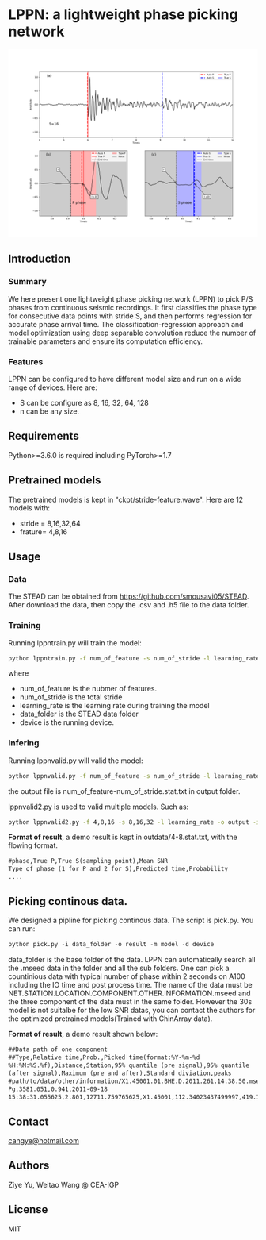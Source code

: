 # LPPN: a lightweight phase picking network

![A demo pick](data/regress8.png)

## Introduction

### Summary
We here present one lightweight phase picking network (LPPN) to pick P/S phases from continuous seismic recordings. It first classifies the phase type for consecutive data points with stride S, and then performs regression for accurate phase arrival time. The classification-regression approach and model optimization using deep separable convolution reduce the number of trainable parameters and ensure its computation efficiency. 

### Features
LPPN can be configured to have different model size and run on a wide range of devices. Here are:
- S can be configure as 8, 16, 32, 64, 128 
- n can be any size.

## Requirements
Python>=3.6.0 is required including PyTorch>=1.7

## Pretrained models 
The pretrained models is kept in "ckpt/stride-feature.wave". Here are 12 models with:
- stride = 8,16,32,64 
- frature= 4,8,16 

## Usage
### Data 
The STEAD can be obtained from https://github.com/smousavi05/STEAD. After download the data, then copy the .csv and .h5 file to the data folder. 

### Training
Running lppntrain.py will train the model:
```bash 
python lppntrain.py -f num_of_feature -s num_of_stride -l learning_rate -i data_folder -d device
```
where 
- num_of_feature is the nubmer of features. 
- num_of_stride is the total stride
- learning_rate is the learning rate during training the model
- data_folder is the STEAD data folder 
- device is the running device. 

### Infering
Running lppnvalid.py will valid the model:
```bash 
python lppnvalid.py -f num_of_feature -s num_of_stride -l learning_rate -o output -i data_folder -d device
```
the output file is num_of_feature-num_of_stride.stat.txt in output folder. 

lppnvalid2.py is used to valid multiple models. Such as:
```bash 
python lppnvalid2.py -f 4,8,16 -s 8,16,32 -l learning_rate -o output -i data_folder -d device
```

**Format of result**, a demo result is kept in outdata/4-8.stat.txt, with the flowing format. 
```
#phase,True P,True S(sampling point),Mean SNR 
Type of phase (1 for P and 2 for S),Predicted time,Probability 
....
```

## Picking continous data. 
We designed a pipline for picking continous data. The script is pick.py. 
You can run:
```python 
python pick.py -i data_folder -o result -m model -d device 
```
data_folder is the base folder of the data. LPPN can automatically search all the .mseed data in the folder and all the sub folders. One can pick a countinious data with typical number of phase within 2 seconds on A100 including the IO time and post process time. The name of the data must be NET.STATION.LOCATION.COMPONENT.OTHER.INFORMATION.mseed and the three component of the data must in the same folder. However the 30s model is not suitalbe for the low SNR datas, you can contact the authors for the optimized pretrained models(Trained with ChinArray data). 

**Format of result**, a demo result shown below:
```
##Data path of one component
##Type,Relative time,Prob.,Picked time(format:%Y-%m-%d %H:%M:%S.%f),Distance,Station,95% quantile (pre signal),95% quantile (after signal),Maximum (pre and after),Standard diviation,peaks
#path/to/data/other/information/X1.45001.01.BHE.D.2011.261.14.38.50.mseed
Pg,3581.051,0.941,2011-09-18 15:38:31.055625,2.801,12711.759765625,X1.45001,112.34023437499997,419.1605468749998,132.240234375,702.439453125,67.18669891357422,188.2140350341797,499,12290.958984375,502,12178.759765625
```


## Contact 
cangye@hotmail.com

## Authors
Ziye Yu, Weitao Wang @ CEA-IGP

## License
MIT 

